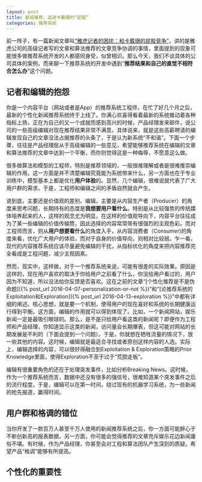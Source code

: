 ```yaml
---
layout: post
title: 新闻推荐，追逐卡戴珊的“屁股”
categories: 推荐系统
---
```

前一阵子，有一篇新闻文章叫[“雅虎记者的困扰：和卡戴珊的屁股竞争”](http://www.businessinsider.com/yahoo-reporters-frustrated-competing-against-kim-kardashians-ass-2016-4)，讲的是雅虎公司的高级记者写的文章和算法推荐的文章竞争协调的事情，里面提到的现象可能很多做推荐系统开发的人都感同身受，似曾相识。那么今天，我们不谈具体的公司具体的案例，而来聊一下推荐系统的开发中遇到“**推荐结果和自己的直觉不相符合怎么办**”这个问题。

## 记者和编辑的抱怨

你是一个内容平台（网站或者是App）的推荐系统工程师，在忙了好几个月之后，最新的个性化新闻推荐系统终于上线了。你满心欢喜得看着最新的系统推动着各种指标上扬，正在为自己的又一个成就而感到高兴的时候，产品经理发来邮件，说公司的一些高级编辑对现在推荐结果非常不满意。具体说来，就是这些高薪聘请的编辑发现自己的文章没法占据推荐的头条了，于是认为新系统“不和谐”。下面一个步骤，往往是产品经理屈从于高级编辑的一些意见，希望能够推荐系统在编辑的文章和算法推荐的文章中达到一个平衡，而你则觉得这是一种侮辱，不愿意这么做。

很多做算法和模型的工程师，特别是推荐领域的，一般很难理解或者是很难推崇编辑的作用。这一方面是并不清楚编辑究竟能为系统带来什么，另一方面也在于专业训练中，模型基本上都是优化**用户体验**的。显然，几个编辑，很难说就代表了广大用户群的需求。于是，工程师和编辑之间的矛盾自然就会产生。

说到底，主要还是价值观的差别。编辑，主要是从内容生产者（Producer）的角度来思考问题，长期持有的态度是**我想要用户看什么**。特别是从比较强势的传统媒体培养起来的人，这样的观念尤为明显。在这样的价值观导向下，内容平台往往成为了某一些编辑的价值传输筒，因此选择的内容常常带有很强烈的主观色彩。而对工程师而言，则从**用户想要看什么**的角度入手，从内容消费者（Consumer)的角度来看，优化广大用户的体验，而对于自身的价值导向，则相对比较弱。乍一看，现代的内容推荐系统应该尽量避免编辑的干扰，从指标优化的角度来把内容推荐完全看成是工程问题，减少主观因素。

然而，现实中，这样做，对于一个推荐系统来说，可能有很差的实际效果。原因是这样的，现在用户喜欢的取决于你给用户之前看了什么，你没给用户看过的，用户因为不知道，所以没法给你反馈是否喜欢。这在之前的文章“[个性化推荐是不是伪命题]({% post_url 2016-04-07-personalization-or-not %})”和“[论推荐系统的Exploitation和Exploration]({% post_url 2016-04-13-exploration %})”中都有详细的阐述。核心思想，就是要一个机制，使得用户的现在喜好和系统的长期健康运行得到平衡。这方面，编辑的作用就可以得到体现了。比如，一个新闻网站，娱乐新闻一定是最吸引眼球的。那么，是不是只给用户看这类的新闻呢？即便作为工程师和产品经理，你知道显示这类的新闻，访问量会长期爆表，但这可能对网站的长期发展是不利的（下面会提到一个问题）。于是，你就想在牺牲流量的情况下，放一些其他的内容。这时候，编辑就是最适合寻找或者原创这样内容的人选。实际上，编辑选择的内容，可以很好得融合到Exploitation & Exploration策略的Prior Knowledge里面，使得Exploration不至于过于“荒腔走板”。

编辑有很重要角色的还在于处理突发事件，比如分析Breaking News。这时候，作为一个推荐系统而言，数据中还没有很多的强信号，很难知道某个突发事件之后的流行程度。于是，编辑可以在第一时间，绕过现有的机器学习系统，为一些新闻的抢先报道，赢得时间。

## 用户群和格调的错位

当你开发了一款百万人甚至千万人使用的新闻推荐系统之后，你一方面可能醉心于不断创新高的报表数据，另一方面，你可能会觉得推荐的文章充斥娱乐花边新闻庸俗不堪。有时候，作为产品经理，你甚至会对工程和算法团队产生深刻的质疑，希望产品“格调”能够有所提高。

## 个性化的重要性
